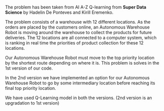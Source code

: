 The problem has been taken from AI A-Z Q-learning from **Super Data Science** by Hadelin De Ponteves and Kirill Eremenko.

The problem consists of a warehouse with 12 different locations. 
As the orders are placed by the customers online, an Autonomous Warehouse Robot
is moving around the warehouse to collect the products for future deliveries.
The 12 locations are all connected to a computer system, which is ranking in 
real time the priorities of product collection for these 12 locations.

Our Autonomous Warehouse Robot must move to the top priority location by the shortest
route depending on where it is.
This problem is solves in the 1st version of our code.

In the 2nd version we have implemented an option for our Autonomous Warehouse Robot to
go by some intermediary location before reaching its final top priority location.

We have used Q-Learning model in both the versions. (2nd version is an upgradation to 1st version)
